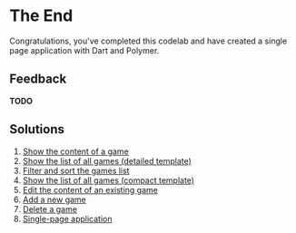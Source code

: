 # The End
Congratulations, you've completed this codelab and have created a single page application with Dart and Polymer.

## Feedback
**TODO**

## Solutions

1. [Show the content of a game](../../compare/master...user-story-1)
2. [Show the list of all games (detailed template)](user-story-2.md)
3. [Filter and sort the games list](user-story-3.md)
4. [Show the list of all games (compact template)](user-story-4.md)
5. [Edit the content of an existing game](user-story-5.md)
6. [Add a new game](user-story-6.md)
7. [Delete a game](user-story-7.md)
8. [Single-page application](user-story-8.md)
